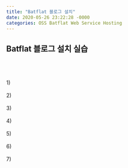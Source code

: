 ```yaml
---
title: "Batflat 블로그 설치"
date: 2020-05-26 23:22:28 -0000
categories: OSS Batflat Web Service Hosting
---
```





## Batflat 블로그 설치 실습 ##
<br/>
<br/>
<br/>
1)
<br/>
<br/>
2)
<br/>
<br/>
3)
<br/>
<br/>
4)
<br/>
<br/>
5)
<br/>
<br/>
6)
<br/>
<br/>
7)
<br/>
<br/>
<br/>
<br/>
<br/>
<br/>

